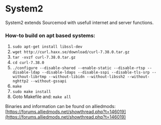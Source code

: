 System2
=======

System2 extends Sourcemod with usefull internet and server functions.

### How-to build on apt based systems: ###

1. `sudo apt-get install libssl-dev`
2. `wget http://curl.haxx.se/download/curl-7.38.0.tar.gz`
3. `tar -xvzf curl-7.38.0.tar.gz`
4. `cd curl-7.38.0`
5. `./configure --disable-shared --enable-static --disable-rtsp --disable-ldap --disable-ldaps --disable-sspi --disable-tls-srp --without-librtmp --without-libidn --without-libssh2 --without-nghttp2 --without-gssapi`
6. `make`
7. `sudo make install`
8. Goto Makefile and: `make all`


Binaries and information can be found on alliedmods: [https://forums.alliedmods.net/showthread.php?t=146019](https://forums.alliedmods.net/showthread.php?t=146019)
